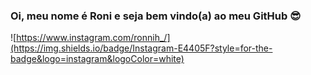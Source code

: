 ### Oi, meu nome é Roni e seja bem vindo(a) ao meu GitHub 😎

![https://www.instagram.com/ronnih_/](https://img.shields.io/badge/Instagram-E4405F?style=for-the-badge&logo=instagram&logoColor=white)
